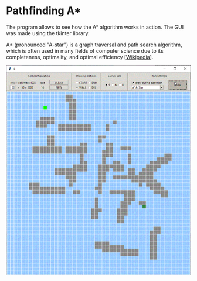 # Pathfinding A*
The program allows to see how the A* algorithm works in action. The GUI was made using the tkinter library.

A* (pronounced "A-star") is a graph traversal and path search algorithm, which is often used in many fields of computer science due to its completeness, optimality, and optimal efficiency [[Wikipedia](https://en.wikipedia.org/wiki/A*_search_algorithm)].

<img src="/_examples/A-star.gif" />